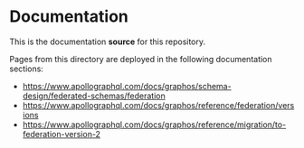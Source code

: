 # Documentation

This is the documentation **source** for this repository.

Pages from this directory are deployed in the following documentation sections:

* https://www.apollographql.com/docs/graphos/schema-design/federated-schemas/federation
* https://www.apollographql.com/docs/graphos/reference/federation/versions
* https://www.apollographql.com/docs/graphos/reference/migration/to-federation-version-2
